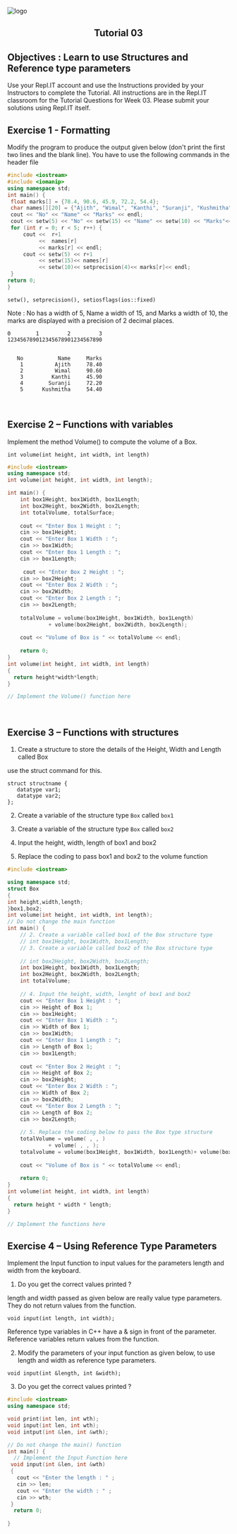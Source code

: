 
![logo](/resources/tutelogo.png)

## <div align="center">Tutorial 03</div>

## Objectives : Learn to use Structures and Reference type parameters

Use your Repl.IT account and use the Instructions provided by your Instructors to complete the Tutorial.  All instructions are in the Repl.IT classroom for the Tutorial Questions for Week 03. Please submit your solutions using Repl.IT itself.

## Exercise 1 - Formatting

Modify the program to produce the output given below (don't print the first two lines and the blank line).
You have to use the following commands in the <iomanip> header file

  ```c++
#include <iostream>
#include <iomanip>
using namespace std;
int main() {
   float marks[] = {78.4, 90.6, 45.9, 72.2, 54.4};
   char names[][20] = {"Ajith", "Wimal", "Kanthi", "Suranji", "Kushmitha"};
   cout << "No" << "Name" << "Marks" << endl;
   cout << setw(5) << "No" << setw(15) << "Name" << setw(10) << "Marks"<< endl;
   for (int r = 0; r < 5; r++) {
       cout <<  r+1 
            <<  names[r]
            << marks[r] << endl;
       cout << setw(5) << r+1
            << setw(15)<< names[r]
            << setw(10)<< setprecision(4)<< marks[r]<< endl;
   }
  return 0;
}
```
```setw(), setprecision(), setiosflags(ios::fixed)```

Note : No has a width of 5, Name a width of 15, and Marks a width of 10, the marks are displayed with a precision of 2 decimal places.

```
0        1         2         3 
123456789012345678901234567890 


   No           Name     Marks
    1          Ajith     78.40
    2          Wimal     90.60
    3         Kanthi     45.90
    4        Suranji     72.20
    5      Kushmitha     54.40
```

 
## Exercise 2 – Functions with variables

Implement the method Volume() to compute the volume of a Box.

```int volume(int height, int width, int length)```

```c++
#include <iostream>
using namespace std;
int volume(int height, int width, int length);

int main() {
    int box1Height, box1Width, box1Length;
    int box2Height, box2Width, box2Length;
    int totalVolume, totalSurface;
    
    cout << "Enter Box 1 Height : ";
    cin >> box1Height;
    cout << "Enter Box 1 Width : ";
    cin >> box1Width;
    cout << "Enter Box 1 Length : ";
    cin >> box1Length;
    
     cout << "Enter Box 2 Height : ";
    cin >> box2Height;
    cout << "Enter Box 2 Width : ";
    cin >> box2Width;
    cout << "Enter Box 2 Length : ";
    cin >> box2Length;
    
    totalVolume = volume(box1Height, box1Width, box1Length)
             + volume(box2Height, box2Width, box2Length);
             
    cout << "Volume of Box is " << totalVolume << endl;
    
    return 0;
}
int volume(int height, int width, int length)
{
  return height*width*length;
}

// Implement the Volume() function here
```
 
## Exercise 3 – Functions with structures

1. Create a structure to store the details of the Height, Width and Length called Box

use the struct command for this.
```
struct structname {
   datatype var1;
   datatype var2;
};
```

2. Create a variable of the structure type ```Box``` called ```box1```

3. Create a variable of the structure type ```Box``` called ```box2```

4. Input the height, width, length of box1 and box2

5. Replace the coding to pass box1 and box2 to the volume function

```c++
#include <iostream>

using namespace std;
struct Box
{
int height,width,length;
}box1,box2;
int volume(int height, int width, int length);
// Do not change the main function
int main() {
    // 2. Create a variable called box1 of the Box structure type
    // int box1Height, box1Width, box1Length;
    // 3. Create a variable called box2 of the Box structure type
    
    // int box2Height, box2Width, box2Length;
    int box1Height, box1Width, box1Length;
    int box2Height, box2Width, box2Length;
    int totalVolume;
    
    // 4. Input the height, width, lenght of box1 and box2
    cout << "Enter Box 1 Height : ";
    cin >> Height of Box 1;
    cin >> box1Height;
    cout << "Enter Box 1 Width : ";
    cin >> Width of Box 1;
    cin >> box1Width;
    cout << "Enter Box 1 Length : ";
    cin >> Length of Box 1;
    cin >> box1Length;
    
    cout << "Enter Box 2 Height : ";
    cin >> Height of Box 2;
    cin >> box2Height;
    cout << "Enter Box 2 Width : ";
    cin >> Width of Box 2;
    cin >> box2Width;
    cout << "Enter Box 2 Length : ";
    cin >> Length of Box 2;
    cin >> box2Length;
    
    // 5. Replace the coding below to pass the Box type structure
    totalVolume = volume( , , )
             + volume( , , );
    totalvolume = volume(box1Height, box1Width, box1Length)+ volume(box2Height, box2Width, box2Length);
    
    cout << "Volume of Box is " << totalVolume << endl;
    
    return 0;
}
int volume(int height, int width, int length)
{
  return height * width * length; 
}

// Implement the functions here
```

## Exercise 4 – Using Reference Type Parameters

Implement the Input function to input values for the parameters length and width from the keyboard.

1. Do you get the correct values printed ?

length and width passed as given below are really value type parameters. They do not return values from the function.

```void input(int length, int width);```

Reference type variables in C++ have a & sign in front of the parameter. Reference variables return values from the function.

2. Modify the parameters of your input function as given below, to use length and width as reference type parameters.

```void input(int &length, int &width);```

3. Do you get the correct values printed ?

```c++
#include <iostream>
using namespace std;

void print(int len, int wth);
void input(int len, int wth);
void intput(int &len, int &wth);

// Do not change the main() function
int main() {
  // Implement the Input Function here
 void input(int &len, int &wth)
 {
   cout << "Enter the length : " ;
   cin >> len;
   cout << "Enter the width : " ;
   cin >> wth;
 }
  return 0;
    
}
 
```

